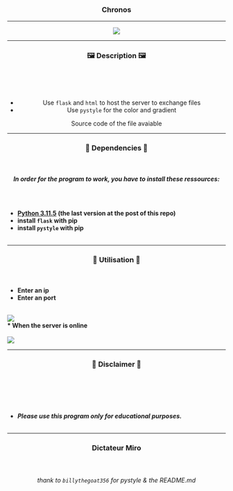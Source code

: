 ### <p align="center"> Chronos </p>
  
-----
<p align="center"><img src="https://i.pinimg.com/originals/59/b2/34/59b2349684d902730f710b65f05ecb80.gif"></p>

-----

### <p align="center">🖼️ Description 🖼️</p><br>

<center> 
  
<br>

* Use `flask` and `html` to host the server to exchange files
* Use `pystyle` for the color and gradient
  
Source code of the file avaiable<br>

</center>

-----

### <p align="center">📁 Dependencies 📁</p><br>

<p align="center"><strong><i>In order for the program to work, you have to install these ressources:</i></strong</p>

<br><br>
* <a href="https://www.python.org/ftp/python/3.11.5/python-3.11.5-amd64.exe">Python 3.11.5</a> (the last version at the post of this repo)
* install `flask` with pip
* install `pystyle` with pip
<br><br>

-----

### <p align="center">🔌 Utilisation 🔌</p><br>
  
* Enter an ip
* Enter an port
  <br><br>
 <img src="https://i.imgur.com/n2rERLg.png">
<br>
* When the server is online 
<br><br>
<img src="https://i.imgur.com/2Hspgvv.png">
  
-----

### <p align="center">📌 Disclaimer 📌</p><br>

<br><br>
* ***Please use this program only for educational purposes.***
<br><br>

-----

  ### <p align="center">Dictateur Miro</p> <br>

  ###### <p align="center">thank to `billythegoat356` for pystyle & the README.md</p>
